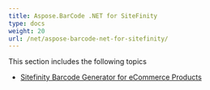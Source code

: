 ```yaml
---
title: Aspose.BarCode .NET for SiteFinity
type: docs
weight: 20
url: /net/aspose-barcode-net-for-sitefinity/
---
```


This section includes the following topics

- [Sitefinity Barcode Generator for eCommerce Products](/barcode/net/sitefinity-barcode-generator-for-ecommerce-products/)
